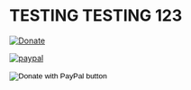 <h1>TESTING TESTING 123</h1>


[![Donate](https://img.shields.io/badge/Donate-PayPal-green.svg)](YOUR_EMAIL_CODE)


[![paypal](https://www.paypalobjects.com/en_US/i/btn/btn_donateCC_LG.gif)](https://www.paypal.com/donate?hosted_button_id=ZD268QRGEM9ZG)




<form action="https://www.paypal.com/donate" method="post" target="_top">
<input type="hidden" name="hosted_button_id" value="ZD268QRGEM9ZG" />
<input type="image" src="https://www.paypalobjects.com/en_GB/i/btn/btn_donate_LG.gif" border="0" name="submit" title="PayPal - The safer, easier way to pay online!" alt="Donate with PayPal button" />
<img alt="" border="0" src="https://www.paypal.com/en_GB/i/scr/pixel.gif" width="1" height="1" />
</form>

